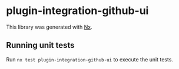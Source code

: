 # plugin-integration-github-ui

This library was generated with [Nx](https://nx.dev).

## Running unit tests

Run `nx test plugin-integration-github-ui` to execute the unit tests.
